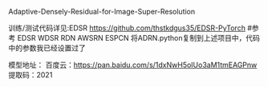 Adaptive-Densely-Residual-for-Image-Super-Resolution

训练/测试代码详见:EDSR https://github.com/thstkdgus35/EDSR-PyTorch
#参考 EDSR WDSR RDN AWSRN ESPCN
将ADRN.python复制到上述项目中，代码中的参数我已经设置过了

模型地址：
  百度云：https://pan.baidu.com/s/1dxNwH5oIUo3aM1tmEAGPnw
  提取码：2021
